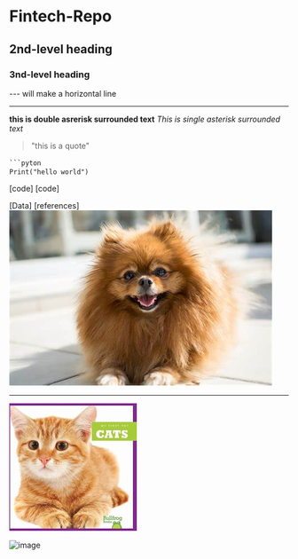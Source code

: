 # Fintech-Repo
## 2nd-level heading 


### 3nd-level heading


--- will make a horizontal line 

---


**this is double asrerisk surrounded text**
*This is single asterisk surrounded text* 
>"this is a quote"

```tilder near the 1 this will start puton code 
```pyton 
Print("hello world")
```

[code] 
[code]

[Data] 
[references]
![image](OIP.jpg) 

--- 

![image](cat.jpg)


![image](whatever.jpg)
